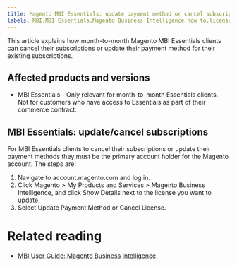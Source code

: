 ```yaml
---
title: Magento MBI Essentials: update payment method or cancel subscription
labels: MBI,MBI Essentials,Magento Business Intelligence,how to,license,payment method,payments
---
```


This article explains how month-to-month Magento MBI Essentials clients can cancel their subscriptions or update their payment method for their existing subscriptions.

## Affected products and versions

* MBI Essentials - Only relevant for month-to-month Essentials clients. Not for customers who have access to Essentials as part of their commerce contract.

## MBI Essentials: update/cancel subscriptions

For MBI Essentials clients to cancel their subscriptions or update their payment methods they must be the primary account holder for the Magento account. The steps are:

1. Navigate to account.magento.com and log in.
1. Click Magento > My Products and Services > Magento Business Intelligence, and click Show Details next to the license you want to update.
1. Select Update Payment Method or Cancel License.

# Related reading

* [MBI User Guide: Magento Business Intelligence](https://docs.magento.com/mbi/).